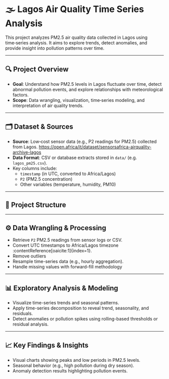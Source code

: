 # 🌫️ Lagos Air Quality Time Series Analysis

This project analyzes PM2.5 air quality data collected in Lagos using time‑series analysis. It aims to explore trends, detect anomalies, and provide insight into pollution patterns over time.

---

## 🔍 Project Overview

- **Goal**: Understand how PM2.5 levels in Lagos fluctuate over time, detect abnormal pollution events, and explore relationships with meteorological factors.
- **Scope**: Data wrangling, visualization, time‑series modeling, and interpretation of air quality trends.

---

## 🗂️ Dataset & Sources

- **Source**: Low‑cost sensor data (e.g., P2 readings for PM2.5) collected from Lagos.   https://open.africa/it/dataset/sensorsafrica-airquality-archive-lagos
- **Data Format**: CSV or database extracts stored in `data/` (e.g. `lagos_pm25.csv`).
- Key columns include:
  - `timestamp` (in UTC, converted to Africa/Lagos)
  - `P2` (PM2.5 concentration)
  - Other variables (temperature, humidity, PM10)

---

## 🧪 Project Structure
---

## ⚙️ Data Wrangling & Processing

- Retrieve `P2` PM2.5 readings from sensor logs or CSV.
- Convert UTC timestamps to Africa/Lagos timezone :contentReference[oaicite:1]{index=1}.
- Remove outliers 
- Resample time-series data (e.g., hourly aggregation).
- Handle missing values with forward-fill methodology

---

## 📊 Exploratory Analysis & Modeling

- Visualize time-series trends and seasonal patterns.
- Apply time-series decomposition to reveal trend, seasonality, and residuals.
- Detect anomalies or pollution spikes using rolling-based thresholds or residual analysis.

---

## 📈 Key Findings & Insights

- Visual charts showing peaks and low periods in PM2.5 levels.
- Seasonal behavior (e.g., high pollution during dry season).
- Anomaly detection results highlighting pollution events.
